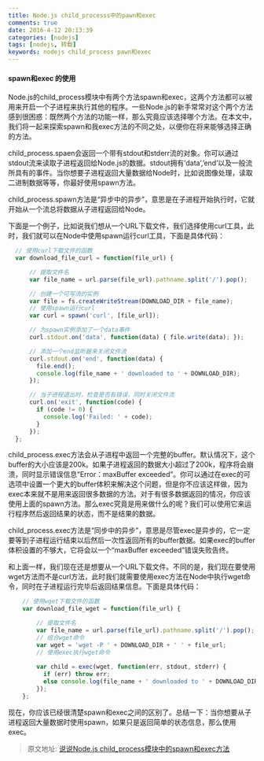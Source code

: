 ```yaml
---
title: Node.js child_processs中的pawn和exec 
comments: true
date: 2016-4-12 20:13:39
categories: [nodejs]
tags: [nodejs, 转载]
keywords: nodejs child_process pawn和exec 
---
```



#### spawn和exec 的使用

Node.js的child_process模块中有两个方法spawn和exec，这两个方法都可以被用来开启一个子进程来执行其他的程序。一些Node.js的新手常常对这个两个方法感到很困惑：既然两个方法的功能一样，那么究竟应该选择哪个方法。在本文中，我们将一起来探索spawn和我exec方法的不同之处，以便你在将来能够选择正确的方法。

child_process.spaen会返回一个带有stdout和stderr流的对象。你可以通过stdout流来读取子进程返回给Node.js的数据。stdout拥有’data’,’end’以及一般流所具有的事件。当你想要子进程返回大量数据给Node时，比如说图像处理，读取二进制数据等等，你最好使用spawn方法。

child_process.spawn方法是“异步中的异步”，意思是在子进程开始执行时，它就开始从一个流总将数据从子进程返回给Node。

下面是一个例子，比如说我们想从一个URL下载文件，我们选择使用curl工具，此时，我们就可以在Node中使用spawn运行curl工具，下面是具体代码：

```javascript
  // 使用curl下载文件的函数
  var download_file_curl = function(file_url) {

      // 提取文件名
      var file_name = url.parse(file_url).pathname.split('/').pop();

      // 创建一个可写流的实例
      var file = fs.createWriteStream(DOWNLOAD_DIR + file_name);
      // 使用spawn运行curl
      var curl = spawn('curl', [file_url]);

      // 为spawn实例添加了一个data事件
      curl.stdout.on('data', function(data) { file.write(data); });

      // 添加一个end监听器来关闭文件流
      curl.stdout.on('end', function(data) {
        file.end();
        console.log(file_name + ' downloaded to ' + DOWNLOAD_DIR);
      });

      // 当子进程退出时，检查是否有错误，同时关闭文件流
      curl.on('exit', function(code) {
        if (code != 0) {
          console.log('Failed: ' + code);
        }
      });
  };

```


child_process.exec方法会从子进程中返回一个完整的buffer。默认情况下，这个buffer的大小应该是200k。如果子进程返回的数据大小超过了200k，程序将会崩溃，同时显示错误信息“Error：maxBuffer exceeded”。你可以通过在exec的可选项中设置一个更大的buffer体积来解决这个问题，但是你不应该这样做，因为exec本来就不是用来返回很多数据的方法。对于有很多数据返回的情况，你应该使用上面的spawn方法。那么exec究竟是用来做什么的呢？我们可以使用它来运行程序然后返回结果的状态，而不是结果的数据。

child_process.exec方法是“同步中的异步”，意思是尽管exec是异步的，它一定要等到子进程运行结束以后然后一次性返回所有的buffer数据。如果exec的buffer体积设置的不够大，它将会以一个“maxBuffer exceeded”错误失败告终。

和上面一样，我们现在还是想要从一个URL下载文件。不同的是，我们现在要使用wget方法而不是curl方法，此时我们就需要使用exec方法在Node中执行wget命令，同时在子进程运行完毕后返回结果信息。下面是具体代码：

```javascript
    // 使用wget下载文件的函数
    var download_file_wget = function(file_url) {

        // 提取文件名
        var file_name = url.parse(file_url).pathname.split('/').pop();
        // 组合wget命令
        var wget = 'wget -P ' + DOWNLOAD_DIR + ' ' + file_url;
        // 使用exec执行wget命令
  
        var child = exec(wget, function(err, stdout, stderr) {
          if (err) throw err;
          else console.log(file_name + ' downloaded to ' + DOWNLOAD_DIR);
        });
    };
```

现在，你应该已经很清楚spawn和exec之间的区别了。总结一下：当你想要从子进程返回大量数据时使用spawn，如果只是返回简单的状态信息，那么使用exec。



> 原文地址: [说说Node.js child_process模块中的spawn和exec方法 ](http://www.html-js.com/article/A-day-to-learn-to-talk-about-JavaScript-spawn-and-exec-Nodejs-in-the-childprocess-module?utm_source=tuicool&utm_medium=referral)